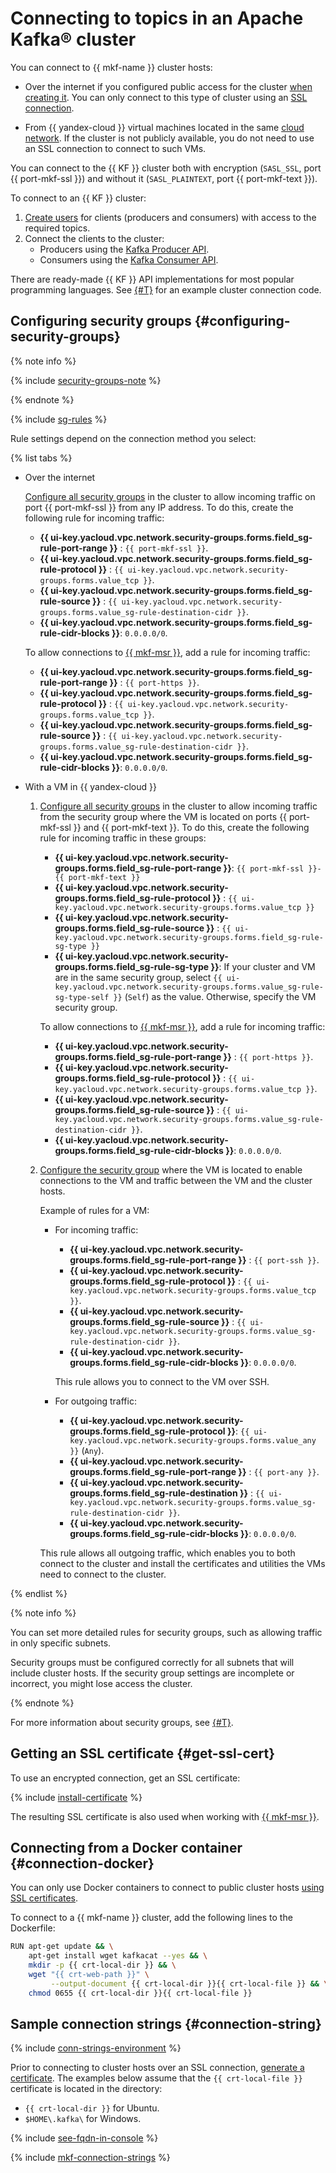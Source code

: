 # Connecting to topics in an Apache Kafka® cluster

You can connect to {{ mkf-name }} cluster hosts:

* Over the internet if you configured public access for the cluster [when creating it](cluster-create.md). You can only connect to this type of cluster using an [SSL connection](#get-ssl-cert).


* From {{ yandex-cloud }} virtual machines located in the same [cloud network](../../vpc/concepts/network.md). If the cluster is not publicly available, you do not need to use an SSL connection to connect to such VMs.



You can connect to the {{ KF }} cluster both with encryption (`SASL_SSL`, port {{ port-mkf-ssl }}) and without it (`SASL_PLAINTEXT`, port {{ port-mkf-text }}).


To connect to an {{ KF }} cluster:

1. [Create users](cluster-accounts.md#create-user) for clients (producers and consumers) with access to the required topics.
1. Connect the clients to the cluster:
   * Producers using the [Kafka Producer API](https://kafka.apache.org/documentation/#producerapi).
   * Consumers using the [Kafka Consumer API](https://kafka.apache.org/documentation/#consumerapi).

There are ready-made {{ KF }} API implementations for most popular programming languages. See [{#T}](#connection-string) for an example cluster connection code.


## Configuring security groups {#configuring-security-groups}

{% note info %}

{% include [security-groups-note](../../_includes/vpc/security-groups-note-services.md) %}

{% endnote %}

{% include [sg-rules](../../_includes/mdb/sg-rules-connect.md) %}

Rule settings depend on the connection method you select:

{% list tabs %}

- Over the internet

   [Configure all security groups](../../vpc/operations/security-group-add-rule.md) in the cluster to allow incoming traffic on port {{ port-mkf-ssl }} from any IP address. To do this, create the following rule for incoming traffic:

   * **{{ ui-key.yacloud.vpc.network.security-groups.forms.field_sg-rule-port-range }}** : `{{ port-mkf-ssl }}`.
   * **{{ ui-key.yacloud.vpc.network.security-groups.forms.field_sg-rule-protocol }}** : `{{ ui-key.yacloud.vpc.network.security-groups.forms.value_tcp }}`.
   * **{{ ui-key.yacloud.vpc.network.security-groups.forms.field_sg-rule-source }}** : `{{ ui-key.yacloud.vpc.network.security-groups.forms.value_sg-rule-destination-cidr }}`.
   * **{{ ui-key.yacloud.vpc.network.security-groups.forms.field_sg-rule-cidr-blocks }}**: `0.0.0.0/0`.

   To allow connections to [{{ mkf-msr }}](../concepts/managed-schema-registry.md), add a rule for incoming traffic:

   * **{{ ui-key.yacloud.vpc.network.security-groups.forms.field_sg-rule-port-range }}** : `{{ port-https }}`.
   * **{{ ui-key.yacloud.vpc.network.security-groups.forms.field_sg-rule-protocol }}** : `{{ ui-key.yacloud.vpc.network.security-groups.forms.value_tcp }}`.
   * **{{ ui-key.yacloud.vpc.network.security-groups.forms.field_sg-rule-source }}** : `{{ ui-key.yacloud.vpc.network.security-groups.forms.value_sg-rule-destination-cidr }}`.
   * **{{ ui-key.yacloud.vpc.network.security-groups.forms.field_sg-rule-cidr-blocks }}**: `0.0.0.0/0`.

- With a VM in {{ yandex-cloud }}

   1. [Configure all security groups](../../vpc/operations/security-group-add-rule.md) in the cluster to allow incoming traffic from the security group where the VM is located on ports {{ port-mkf-ssl }} and {{ port-mkf-text }}. To do this, create the following rule for incoming traffic in these groups:

      * **{{ ui-key.yacloud.vpc.network.security-groups.forms.field_sg-rule-port-range }}**: `{{ port-mkf-ssl }}-{{ port-mkf-text }}`
      * **{{ ui-key.yacloud.vpc.network.security-groups.forms.field_sg-rule-protocol }}** : `{{ ui-key.yacloud.vpc.network.security-groups.forms.value_tcp }}`
      * **{{ ui-key.yacloud.vpc.network.security-groups.forms.field_sg-rule-source }}** : `{{ ui-key.yacloud.vpc.network.security-groups.forms.field_sg-rule-sg-type }}`
      * **{{ ui-key.yacloud.vpc.network.security-groups.forms.field_sg-rule-sg-type }}**: If your cluster and VM are in the same security group, select `{{ ui-key.yacloud.vpc.network.security-groups.forms.value_sg-rule-sg-type-self }}` (`Self`) as the value. Otherwise, specify the VM security group.

      To allow connections to [{{ mkf-msr }}](../concepts/managed-schema-registry.md), add a rule for incoming traffic:

      * **{{ ui-key.yacloud.vpc.network.security-groups.forms.field_sg-rule-port-range }}** : `{{ port-https }}`.
      * **{{ ui-key.yacloud.vpc.network.security-groups.forms.field_sg-rule-protocol }}** : `{{ ui-key.yacloud.vpc.network.security-groups.forms.value_tcp }}`.
      * **{{ ui-key.yacloud.vpc.network.security-groups.forms.field_sg-rule-source }}** : `{{ ui-key.yacloud.vpc.network.security-groups.forms.value_sg-rule-destination-cidr }}`.
      * **{{ ui-key.yacloud.vpc.network.security-groups.forms.field_sg-rule-cidr-blocks }}**: `0.0.0.0/0`.

   1. [Configure the security group](../../vpc/operations/security-group-add-rule.md) where the VM is located to enable connections to the VM and traffic between the VM and the cluster hosts.

      Example of rules for a VM:

      * For incoming traffic:
         * **{{ ui-key.yacloud.vpc.network.security-groups.forms.field_sg-rule-port-range }}** : `{{ port-ssh }}`.
         * **{{ ui-key.yacloud.vpc.network.security-groups.forms.field_sg-rule-protocol }}** : `{{ ui-key.yacloud.vpc.network.security-groups.forms.value_tcp }}`.
         * **{{ ui-key.yacloud.vpc.network.security-groups.forms.field_sg-rule-source }}** : `{{ ui-key.yacloud.vpc.network.security-groups.forms.value_sg-rule-destination-cidr }}`.
         * **{{ ui-key.yacloud.vpc.network.security-groups.forms.field_sg-rule-cidr-blocks }}**: `0.0.0.0/0`.

         This rule allows you to connect to the VM over SSH.

      * For outgoing traffic:
         * **{{ ui-key.yacloud.vpc.network.security-groups.forms.field_sg-rule-protocol }}**: `{{ ui-key.yacloud.vpc.network.security-groups.forms.value_any }}` (`Any`).
         * **{{ ui-key.yacloud.vpc.network.security-groups.forms.field_sg-rule-port-range }}** : `{{ port-any }}`.
         * **{{ ui-key.yacloud.vpc.network.security-groups.forms.field_sg-rule-destination }}** : `{{ ui-key.yacloud.vpc.network.security-groups.forms.value_sg-rule-destination-cidr }}`.
         * **{{ ui-key.yacloud.vpc.network.security-groups.forms.field_sg-rule-cidr-blocks }}**: `0.0.0.0/0`.

       This rule allows all outgoing traffic, which enables you to both connect to the cluster and install the certificates and utilities the VMs need to connect to the cluster.

{% endlist %}

{% note info %}

You can set more detailed rules for security groups, such as allowing traffic in only specific subnets.

Security groups must be configured correctly for all subnets that will include cluster hosts. If the security group settings are incomplete or incorrect, you might lose access the cluster.

{% endnote %}

For more information about security groups, see [{#T}](../concepts/network.md#security-groups).


## Getting an SSL certificate {#get-ssl-cert}

To use an encrypted connection, get an SSL certificate:

{% include [install-certificate](../../_includes/mdb/mkf/install-certificate.md) %}

The resulting SSL certificate is also used when working with [{{ mkf-msr }}](../concepts/managed-schema-registry.md).

## Connecting from a Docker container {#connection-docker}

You can only use Docker containers to connect to public cluster hosts [using SSL certificates](#get-ssl-cert).

To connect to a {{ mkf-name }} cluster, add the following lines to the Dockerfile:

```bash
RUN apt-get update && \
    apt-get install wget kafkacat --yes && \
    mkdir -p {{ crt-local-dir }} && \
    wget "{{ crt-web-path }}" \
         --output-document {{ crt-local-dir }}{{ crt-local-file }} && \
    chmod 0655 {{ crt-local-dir }}{{ crt-local-file }}
```

## Sample connection strings {#connection-string}

{% include [conn-strings-environment](../../_includes/mdb/mkf-conn-strings-env.md) %}

Prior to connecting to cluster hosts over an SSL connection, [generate a certificate](#get-ssl-cert). The examples below assume that the `{{ crt-local-file }}` certificate is located in the directory:
* `{{ crt-local-dir }}` for Ubuntu.
* `$HOME\.kafka\` for Windows.

{% include [see-fqdn-in-console](../../_includes/mdb/see-fqdn-in-console.md) %}

{% include [mkf-connection-strings](../../_includes/mdb/mkf-conn-strings.md) %}
